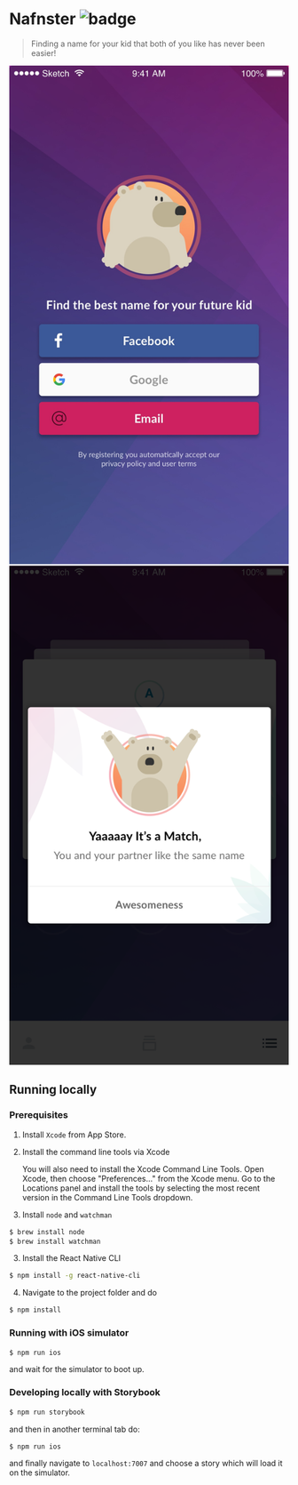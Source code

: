 # Nafnster ![badge](https://build.appcenter.ms/v0.1/apps/1646ebef-b35d-4843-b284-cec101b76a86/branches/master/badge)
> Finding a name for your kid that both of you like has never been easier!

![](./screens/login.jpg)
![](./screens/swiping.png)

## Running locally

### Prerequisites
1. Install `Xcode` from App Store.
2. Install the command line tools via Xcode

    You will also need to install the Xcode Command Line Tools. Open Xcode, then choose "Preferences..." from the Xcode menu. Go to the Locations panel and install the tools by selecting the most recent version in the Command Line Tools dropdown.

2. Install `node` and `watchman`

```sh
$ brew install node
$ brew install watchman
```

3. Install the React Native CLI

```sh
$ npm install -g react-native-cli
```

4. Navigate to the project folder and do

```sh
$ npm install
```

### Running with iOS simulator

```sh
$ npm run ios
```

and wait for the simulator to boot up.

### Developing locally with Storybook

```sh
$ npm run storybook
```
and then in another terminal tab do:

```sh
$ npm run ios
```

and finally navigate to `localhost:7007` and choose a story which will load it on the simulator.

